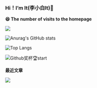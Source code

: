 ### Hi！I’m lt(李小白lt)👋
**😆 The number of visits to the homepage**

[![](https://count.getloli.com/get/@ltttttttttttt.github.readme)](https://count.getloli.com/)

![Anurag's GitHub stats](https://github-readme-stats.vercel.app/api?username=ltttttttttttt&show_icons=true&theme=light_default&count_private=true&bg_color=30,eeeeee,cccccc&title_color=000000&text_color=000000)

![Top Langs](https://github-readme-stats-sigma-five.vercel.app/api/top-langs/?username=ltttttttttttt&theme=light_default&count_private=true&layout=compact&bg_color=30,eeeeee,cccccc&title_color=000000&text_color=000000)

![Github奖杯🏆start](https://github-profile-trophy.vercel.app/?username=ltttttttttttt&theme=onedark)

**最近文章**

[![](https://github-readme-juejin-recent-article-flywith24.vercel.app/juejin?id=4248168660474269&limit=1)](https://juejin.cn/user/4248168660474269/posts)
